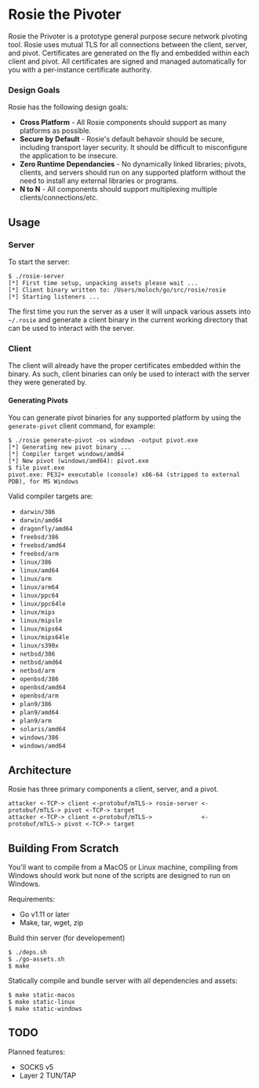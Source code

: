 Rosie the Pivoter
==================

Rosie the Privoter is a prototype general purpose secure network pivoting tool. Rosie uses mutual TLS for all connections between the client, server, and pivot. Certificates are generated on the fly and embedded within each client and pivot. All certificates are signed and managed automatically for you with a per-instance certificate authority.

### Design Goals

Rosie has the following design goals:

* __Cross Platform__ - All Rosie components should support as many platforms as possible.
* __Secure by Default__ - Rosie's default behavoir should be secure, including transport layer security. It should be difficult to misconfigure the application to be insecure.
* __Zero Runtime Dependancies__ - No dynamically linked libraries; pivots, clients, and servers should run on any supported platform without the need to install any external libraries or programs.
* __N to N__ - All components should support multiplexing multiple clients/connections/etc.

## Usage

### Server

To start the server:

```
$ ./rosie-server
[*] First time setup, unpacking assets please wait ...
[*] Client binary written to: /Users/moloch/go/src/rosie/rosie
[*] Starting listeners ...
```

The first time you run the server as a user it will unpack various assets into `~/.rosie` and generate a client binary in the current working directory that can be used to interact with the server.

### Client

The client will already have the proper certificates embedded within the binary. As such, client binaries can only be used to interact with the server they were generated by.

#### Generating Pivots

You can generate pivot binaries for any supported platform by using the `generate-pivot` client command, for example:

```
$ ./rosie generate-pivot -os windows -output pivot.exe
[*] Generating new pivot binary ...
[*] Compiler target windows/amd64
[*] New pivot (windows/amd64): pivot.exe
$ file pivot.exe
pivot.exe: PE32+ executable (console) x86-64 (stripped to external PDB), for MS Windows
```

Valid compiler targets are:

* `darwin/386`
* `darwin/amd64`
* `dragonfly/amd64`
* `freebsd/386`
* `freebsd/amd64`
* `freebsd/arm`
* `linux/386`
* `linux/amd64`
* `linux/arm`
* `linux/arm64`
* `linux/ppc64`
* `linux/ppc64le`
* `linux/mips`
* `linux/mipsle`
* `linux/mips64`
* `linux/mips64le`
* `linux/s390x`
* `netbsd/386`
* `netbsd/amd64`
* `netbsd/arm`
* `openbsd/386`
* `openbsd/amd64`
* `openbsd/arm`
* `plan9/386`
* `plan9/amd64`
* `plan9/arm`
* `solaris/amd64`
* `windows/386`
* `windows/amd64`

## Architecture

Rosie has three primary components a client, server, and a pivot.

```
attacker <-TCP-> client <-protobuf/mTLS-> rosie-server <-protobuf/mTLS-> pivot <-TCP-> target
attacker <-TCP-> client <-protobuf/mTLS->              <-protobuf/mTLS-> pivot <-TCP-> target
```

## Building From Scratch

You'll want to compile from a MacOS or Linux machine, compiling from Windows should work but none of the scripts are designed to run on Windows.

Requirements:
* Go v1.11 or later
* Make, tar, wget, zip

Build thin server (for developement)

```
$ ./deps.sh
$ ./go-assets.sh
$ make
```

Statically compile and bundle server with all dependencies and assets:

```
$ make static-macos
$ make static-linux
$ make static-windows
```

## TODO

Planned features:
* SOCKS v5
* Layer 2 TUN/TAP

